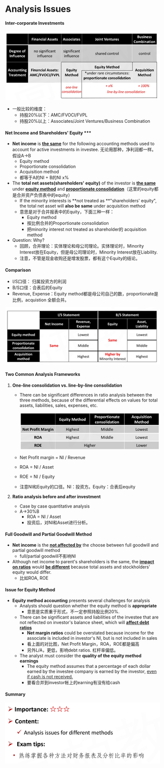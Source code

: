 # Analysis Issues

#### Inter-corporate Investments

![image-20240303152306560](./assets/image-20240303152306560.png)

- 一般比较的维度：
  - 持股20%以下：AMC/FVOCI/FVPL
  - 持股20%以上：Associates/Joint Ventures/Business Combination

#### Net Income and Shareholders' Equity \*\*\*

- **Net income** is **<u>the same</u>** for the following accounting methods used to account for active investments in investee. 无论用那种，净利润都一样。假设A->B
  - Equity method
  - Proportionate consolidation
  - Acquisition method
  - 都等于A的NI + B的NI x%
- The **total net assets(shareholders' equity)** of the investor is **<u>the same</u>** under **<u>equity method</u>** and **<u>proportionate consolidation</u>**（这里的equity都是合并资产负债表中的equity）
  - If the minority interests is **not treated as **"shareholders' equity", the total net asset will **also be same** under acquisition method
  - 意思是对于合并报表中的Equity，下面三种一样：
    - Equity method
    - 按比例合并的Proportionate consolidation
    - 把minority interest not treated as shareholder的 acquisition method
- Question: Why?
  - 回顾，合并理论：实体理论和母公司理论。实体理论时，Minority Interest放在Equity，但是母公司理论时，Minority Interest放在Liability.
  - 注意，不管是现金收购还是增发股票，都有这个Equity的结论。

#### Comparison

- I/S口径： 归属投资方的利润
- B/S口径：合表后的Equity
- Revenue, Expense：Equity method都是母公司自己的数，proportionate是比例，acquistion 全额合并。

![image-20240303152647491](./assets/image-20240303152647491.png)

#### Two Common Analysis Frameworks

1. **One-line consolidation vs. line-by-line consolidation**

   - There can be significant differences in ratio analysis between the three methods, because of the differential effects on values for total assets, liabilities, sales, expenses, etc.

     ![image-20240303152945952](./assets/image-20240303152945952.png)

   - Net  Profit margin = NI / Revenue
   - ROA = NI / Asset
   - ROE = NI / Equity
   - 注意NI和Equity的口径。NI：投资方。Equity：合表后equity

2. **Ratio analysis before and after investment**
   - Case by case quantitative analysis
   - A->30%B
     - ROA = NI / Asset
     - 投资后，对NI和Asset进行分析。

#### Full Goodwill and Partial Goodwill Method

- **Net income** is the **<u>not affected by</u>** the choose between full goodwill and partial goodwill method
  - full/partial goodwill不影响NI
- Although net income to parent's shareholders is the same, the **<u>impact on ratios</u>** would **<u>be different</u>** because total assets and stockholders' equity would differ.
  - 比如ROA, ROE

#### Issue for Equity Method

- **Equity method accounting** presents several challenges for analysis
  - Analysts should question whether the equity method is **appropriate**
    - 意思是实质重于形式，不一定参照持股比例20%.
  - There can be significant assets and liabilities of the investee that are not reflected on investor's balance sheet, which will **<u>affect debt ratios</u>**
    - **Net margin ratios** could be overstated because income for the associate is included in investor's NI, but is not included in sales
    - 看上面的对比图，Net Profit Margin，ROA，ROE都是偏高
    - 另外L/A，更低，影响debt ratios. 杠杆率偏低。
  - The analyst must consider the **quality of the equity method earnings**
    - The equity method assumes that a percentage of each dollar earned by the investee company is earned by the investor, <u>even if cash is not received.</u>
    - 要看合并到investor帐上的earning有没有给cash

#### Summary

<img src="./assets/image-20240303153457036.png" alt="image-20240303153457036" style="zoom:80%;" />